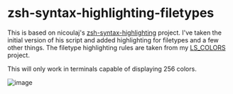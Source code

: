 zsh-syntax-highlighting-filetypes
=================================

This is based on nicoulaj's [zsh-syntax-highlighting][0] project. I've taken the
initial version of his script and added highlighting for filetypes and a few
other things. The filetype highlighting rules are taken from my [LS_COLORS][1] project.

This will only work in terminals capable of displaying 256 colors.

![image](http://devel.japh.se/zsh-syntax-highlighting-filetypes/shot.png)

[0]: https://github.com/nicoulaj/zsh-syntax-highlighting
[1]: https://github.com/trapd00r/LS_COLORS
